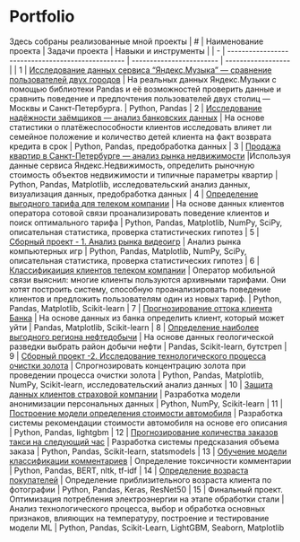 # Portfolio
Здесь собраны реализованные мной проекты
| # | Наименование проекта                              | Задачи проекта            | Навыки и инструменты |
| - | ------------------------------------------------- | ------------------------  | ------------------  |
| 1 | [Исследование данных сервиса “Яндекс.Музыка” — сравнение пользователей двух городов](https://github.com/EremeevaDaria/Portfolio/tree/main/1_Базовый_Python) | На реальных данных Яндекс.Музыки c помощью библиотеки Pandas и её возможностей проверить данные и сравнить поведение и предпочтения пользователей двух столиц — Москвы и Санкт-Петербурга.  | Python, Pandas
| 2 | [Исследование надёжности заёмщиков — анализ банковских данных](https://github.com/EremeevaDaria/Portfolio/tree/main/2_Предобработка_данных) | На основе статистики о платёжеспособности клиентов исследовать влияет ли семейное положение и количество детей клиента на факт возврата кредита в срок  | Python, Pandas, предобработка данных
| 3 | [Продажа квартир в Санкт-Петербурге — анализ рынка недвижимости](https://github.com/EremeevaDaria/Portfolio/tree/main/3_Исследовательский_анализ_данных) |Используя данные сервиса Яндекс.Недвижимость, определить рыночную стоимость объектов недвижимости и типичные параметры квартир  | Python, Pandas, Matplotlib, исследовательский анализ данных, визуализация данных, предобработка данных
| 4 | [Определение выгодного тарифа для телеком компании](https://github.com/EremeevaDaria/Portfolio/tree/main/4_Статистический_анализ_данных) | На основе данных клиентов оператора сотовой связи проанализировать поведение клиентов и поиск оптимального тарифа | Python, Pandas, Matplotlib, NumPy, SciPy, описательная статистика, проверка статистических гипотез 
| 5 | [Сборный проект - 1. Анализ рынка видеоигр](https://github.com/EremeevaDaria/Portfolio/tree/main/5_Сборный_проект-1) | Анализ рынка компьютерных игр | Python, Pandas, Matplotlib, NumPy, SciPy, описательная статистика, проверка статистических гипотез
| 6 | [Классификаиция клиентов телеком компании](https://github.com/EremeevaDaria/Portfolio/tree/main/6_Введение_в_ML) | Оператор мобильной связи выяснил: многие клиенты пользуются архивными тарифами. Они хотят построить систему, способную проанализировать поведение клиентов и предложить пользователям один из новых тариф. | Python, Pandas, Matplotlib, Scikit-learn 
| 7 | [Прогнозирование оттока клиента Банка](https://github.com/EremeevaDaria/Portfolio/tree/main/7_Обучение_с_учителем) | На основе данных из банка определить клиент, который может уйти | Pandas, Matplotlib, Scikit-learn
| 8 | [Определение наиболее выгодного региона нефтедобычи](https://github.com/EremeevaDaria/Portfolio/tree/main/8_ML_в_бизнесе) | На основе данных геологической разведки выбрать район добычи нефти | Pandas, Scikit-learn, бутстреп
| 9 | [Сборный проект -2. Исследование технологического процесса очистки золота](https://github.com/EremeevaDaria/Portfolio/tree/main/9_Сборный_проект-2) | Спрогнозировать концентрацию золота при проведении процесса очистки золота | Python, Pandas, Matplotlib, NumPy, Scikit-learn, исследовательский анализ данных
| 10 | [Защита данных клиентов страховой компании](https://github.com/EremeevaDaria/Portfolio/tree/main/10_Линейная_алгебра) | Разработка модели анонимизации персональных данных | Python, NumPy, Scikit-learn
| 11 | [Построение модели определения стоимости автомобиля](https://github.com/EremeevaDaria/Portfolio/tree/main/11_Численные_методы) | Разработка системы рекомендации стоимости автомобиля на основе его описания | Python, Pandas, lightgbm
| 12 | [Прогнозирование количества заказов такси на следующий час](https://github.com/EremeevaDaria/Portfolio/tree/main/12_Временные_ряды) | Разработка системы предсказания объема заказа | Python, Pandas, Scikit-learn, statsmodels
| 13 | [Обучение модели классификации комментариев](https://github.com/EremeevaDaria/Portfolio/tree/main/13_ML_для_текстов) | Определение токсичности комментарии | Python, Pandas, BERT, nltk, tf-idf
| 14 | [Определение возраста покупателей](https://github.com/EremeevaDaria/Portfolio/tree/main/14_Компьютерное%20зрение) | Определение приблизительного возраста клиента по фотографии | Python, Pandas, Keras, ResNet50
| 15 | Финальный проект. Оптимизация потребления электроэнергии на этапе обработки стали | Анализ технологического процесса, выбор и обработка основных признаков, влияющих на температуру, построение и тестирование модели ML | Python, Pandas, Scikit-Learn, LightGBM, Seaborn, Matplotlib
